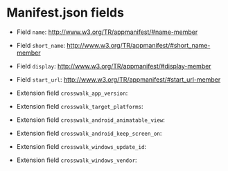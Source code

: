 Manifest.json fields
====================

* Field `name`: http://www.w3.org/TR/appmanifest/#name-member

* Field `short_name`: http://www.w3.org/TR/appmanifest/#short_name-member

* Field `display`: http://www.w3.org/TR/appmanifest/#display-member

* Field `start_url`: http://www.w3.org/TR/appmanifest/#start_url-member

* Extension field `crosswalk_app_version`:

* Extension field `crosswalk_target_platforms`:

* Extension field `crosswalk_android_animatable_view`:

* Extension field `crosswalk_android_keep_screen_on`:

* Extension field `crosswalk_windows_update_id`:

* Extension field `crosswalk_windows_vendor`:
